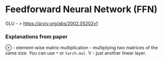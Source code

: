 # Feedforward Neural Network (FFN)

GLU - > https://arxiv.org/abs/2002.05202v1



### Explanations from paper

⊗ - element-wise matrix multiplication - multiplying two matrices of the same size. You can use `*` or `torch.mul`.
V - just another linear layer.
